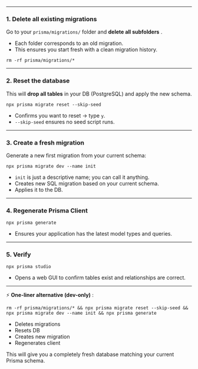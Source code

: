 
---
### 1. Delete all existing migrations


Go to your `prisma/migrations/` folder and  **delete all subfolders** .


* Each folder corresponds to an old migration.
* This ensures you start fresh with a clean migration history.


<pre class="overflow-visible!" data-start="357" data-end="395"><div class="contain-inline-size rounded-2xl relative bg-token-sidebar-surface-primary"><div class="sticky top-9"><div class="absolute end-0 bottom-0 flex h-9 items-center pe-2"><div class="bg-token-bg-elevated-secondary text-token-text-secondary flex items-center gap-4 rounded-sm px-2 font-sans text-xs"></div></div></div><div class="overflow-y-auto p-4" dir="ltr"><code class="whitespace-pre! language-bash"><span><span>rm</span><span> -rf prisma/migrations/*
</span></span></code></div></div></pre>
---
### 2. Reset the database

This will **drop all tables** in your DB (PostgreSQL) and apply the new schema.

<pre class="overflow-visible!" data-start="509" data-end="557"><div class="contain-inline-size rounded-2xl relative bg-token-sidebar-surface-primary"><div class="sticky top-9"><div class="absolute end-0 bottom-0 flex h-9 items-center pe-2"><div class="bg-token-bg-elevated-secondary text-token-text-secondary flex items-center gap-4 rounded-sm px-2 font-sans text-xs"></div></div></div><div class="overflow-y-auto p-4" dir="ltr"><code class="whitespace-pre! language-bash"><span><span>npx prisma migrate reset --skip-seed
</span></span></code></div></div></pre>

* Confirms you want to reset → type `y`.
* `--skip-seed` ensures no seed script runs.

---

### 3. Create a fresh migration

Generate a new first migration from your current schema:

<pre class="overflow-visible!" data-start="745" data-end="791"><div class="contain-inline-size rounded-2xl relative bg-token-sidebar-surface-primary"><div class="sticky top-9"><div class="absolute end-0 bottom-0 flex h-9 items-center pe-2"><div class="bg-token-bg-elevated-secondary text-token-text-secondary flex items-center gap-4 rounded-sm px-2 font-sans text-xs"></div></div></div><div class="overflow-y-auto p-4" dir="ltr"><code class="whitespace-pre! language-bash"><span><span>npx prisma migrate dev --name init
</span></span></code></div></div></pre>

* `init` is just a descriptive name; you can call it anything.
* Creates new SQL migration based on your current schema.
* Applies it to the DB.

---

### 4. Regenerate Prisma Client

<pre class="overflow-visible!" data-start="980" data-end="1011"><div class="contain-inline-size rounded-2xl relative bg-token-sidebar-surface-primary"><div class="sticky top-9"><div class="absolute end-0 bottom-0 flex h-9 items-center pe-2"><div class="bg-token-bg-elevated-secondary text-token-text-secondary flex items-center gap-4 rounded-sm px-2 font-sans text-xs"></div></div></div><div class="overflow-y-auto p-4" dir="ltr"><code class="whitespace-pre! language-bash"><span><span>npx prisma generate
</span></span></code></div></div></pre>

* Ensures your application has the latest model types and queries.

---

### 5. Verify

<pre class="overflow-visible!" data-start="1102" data-end="1131"><div class="contain-inline-size rounded-2xl relative bg-token-sidebar-surface-primary"><div class="sticky top-9"><div class="absolute end-0 bottom-0 flex h-9 items-center pe-2"><div class="bg-token-bg-elevated-secondary text-token-text-secondary flex items-center gap-4 rounded-sm px-2 font-sans text-xs"></div></div></div><div class="overflow-y-auto p-4" dir="ltr"><code class="whitespace-pre! language-bash"><span><span>npx prisma studio
</span></span></code></div></div></pre>

* Opens a web GUI to confirm tables exist and relationships are correct.

---

⚡  **One-liner alternative (dev-only)** :

<pre class="overflow-visible!" data-start="1257" data-end="1396"><div class="contain-inline-size rounded-2xl relative bg-token-sidebar-surface-primary"><div class="sticky top-9"><div class="absolute end-0 bottom-0 flex h-9 items-center pe-2"><div class="bg-token-bg-elevated-secondary text-token-text-secondary flex items-center gap-4 rounded-sm px-2 font-sans text-xs"></div></div></div><div class="overflow-y-auto p-4" dir="ltr"><code class="whitespace-pre! language-bash"><span><span>rm</span><span> -rf prisma/migrations/* && npx prisma migrate reset --skip-seed && npx prisma migrate dev --name init && npx prisma generate
</span></span></code></div></div></pre>

* Deletes migrations
* Resets DB
* Creates new migration
* Regenerates client

This will give you a completely fresh database matching your current Prisma schema.
